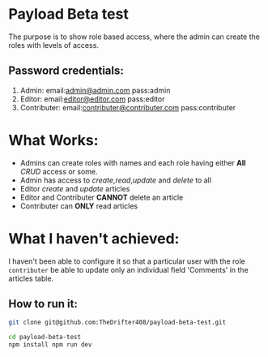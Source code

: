 # Payload Beta test
The purpose is to show role based access, where the admin can create the roles with levels of access.

## Password credentials:
1. Admin:
    email:admin@admin.com
    pass:admin
2. Editor:
    email:editor@editor.com
    pass:editor
3. Contributer:
    email:contributer@contributer.com
    pass:contributer

# What Works:

- Admins can create roles with names and each role having either **All** *CRUD* access or some.
- Admin has access to *create*,*read*,*update* and *delete* to all 
- Editor *create* and *update* articles
- Editor and Contributer **CANNOT** delete an article
- Contributer can **ONLY** read articles

# What I haven't achieved:
I haven't been able to configure it so that a particular user with the role `contributer` be able to update only an individual field 'Comments' in the articles table.

## How to run it:
```bash
git clone git@github.com:TheDrifter408/payload-beta-test.git
```

```bash
cd payload-beta-test
npm install npm run dev
```